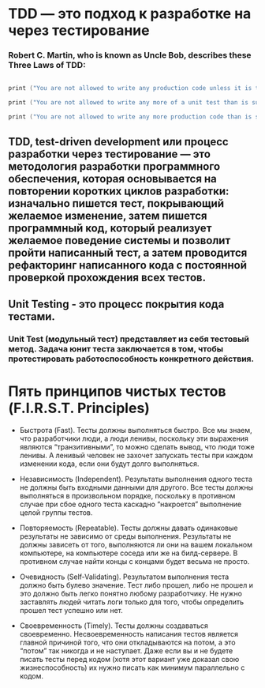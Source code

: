 # TDD — это подход к разработке на через тестирование

### Robert C. Martin, who is known as Uncle Bob, describes these Three Laws of TDD:

```swift

print ("You are not allowed to write any production code unless it is to make a failing unit test pass.")

print ("You are not allowed to write any more of a unit test than is sufficient to fail; and compilation failures are failures.")

print ("You are not allowed to write any more production code than is sufficient to pass the one failing unit test.")

```

## TDD, test-driven development или процесс разработки через тестирование — это методология разработки программного обеспечения, которая основывается на повторении коротких циклов разработки: изначально пишется тест, покрывающий желаемое изменение, затем пишется программный код, который реализует желаемое поведение системы и позволит пройти написанный тест, а затем проводится рефакторинг написанного кода с постоянной проверкой прохождения всех тестов.

## Unit Testing - это процесс покрытия кода тестами. 

### Unit Test (модульный тест) представляет из себя тестовый метод. Задача юнит теста заключается в том, чтобы протестировать работоспособность конкретного действия.


# Пять принципов чистых тестов (F.I.R.S.T. Principles)

- Быстрота (Fast). Тесты должны выполняться быстро. Все мы знаем, что разработчики люди, а люди ленивы, поскольку эти выражения являются “транзитивными”, то можно сделать вывод, что люди тоже ленивы. А ленивый человек не захочет запускать тесты при каждом изменении кода, если они будут долго выполняться.

- Независимость (Independent). Результаты выполнения одного теста не должны быть входными данными для другого. Все тесты должны выполняться в произвольном порядке, поскольку в противном случае при сбое одного теста каскадно “накроется” выполнение целой группы тестов.

- Повторяемость (Repeatable). Тесты должны давать одинаковые результаты не зависимо от среды выполнения. Результаты не должны зависеть от того, выполняются ли они на вашем локальном компьютере, на компьютере соседа или же на билд-сервере. В противном случае найти концы с концами будет весьма не просто.

- Очевидность (Self-Validating). Результатом выполнения теста должно быть булево значение. Тест либо прошел, либо не прошел и это должно быть легко понятно любому разработчику.  Не нужно заставлять людей читать логи только для того, чтобы определить прошел тест успешно или нет.

- Своевременность (Timely). Тесты должны создаваться своевременно. Несвоевременность написания тестов является главной причиной того, что они откладываются на потом, а это “потом” так никогда и не наступает. Даже если вы и не будете писать тесты перед кодом (хотя этот вариант уже доказал свою жизнеспособность) их нужно писать как минимум параллельно с кодом.
